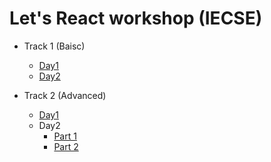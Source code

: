 # Let's React workshop (IECSE)

- Track 1 (Baisc)
    - [Day1](https://drive.google.com/file/d/1D6F4PWhSf6040pKFebf24vxHzwbJCCsf/view?usp=sharing)
    - [Day2](https://drive.google.com/file/d/1QNZ0ytBtjD9-gsKXQ12j5ZASv_-lO-De/view?usp=sharing)

- Track 2 (Advanced)
    - [Day1](https://drive.google.com/file/d/1uhmYU5TLiyZfwvMaeauuZu8VbB0tYTeI/view?usp=sharing)
    - Day2
        - [Part 1](https://drive.google.com/file/d/1MUe_RHPkETQYSvOMDwYL7PqVR34fZlfd/view?usp=sharing)
        - [Part 2](https://drive.google.com/file/d/1s3mSGYLHdT_S-_S_AlKIHnHjOxmLHmAg/view?usp=sharing)